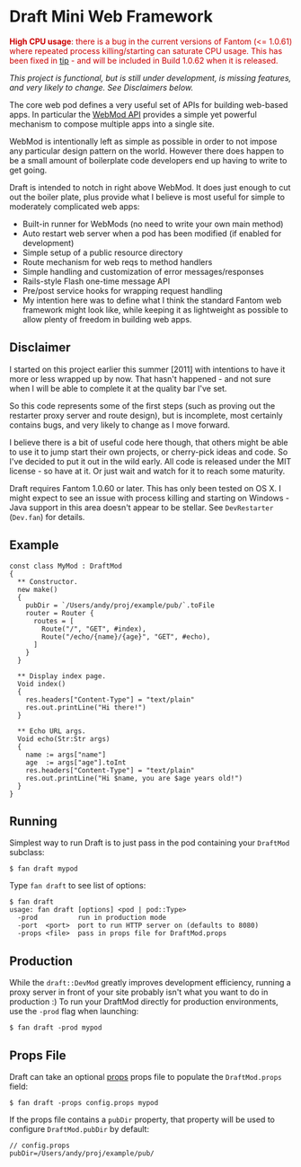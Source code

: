 # Draft Mini Web Framework

<p style='color:#c00;'><b>High CPU usage</b>: there is a bug in the current versions
of Fantom (<= 1.0.61) where repeated process killing/starting can saturate CPU
usage.  This has been fixed in <a href='http://hg.fantom.org/repos/fan-1.0'>tip</a>
 - and will be included in Build 1.0.62 when it is released.</p>

*This project is functional, but is still under development, is missing
features, and very likely to change. See Disclaimers below.*

The core web pod defines a very useful set of APIs for building web-based
apps. In particular the [WebMod API](http://fantom.org/doc/web/pod-doc.html#overview)
provides a simple yet powerful mechanism to compose multiple apps into a
single site.

WebMod is intentionally left as simple as possible in order to not impose any
particular design pattern on the world. However there does happen to be a
small amount of boilerplate code developers end up having to write to get
going.

Draft is intended to notch in right above WebMod. It does just enough to cut
out the boiler plate, plus provide what I believe is most useful for simple to
moderately complicated web apps:

- Built-in runner for WebMods (no need to write your own main method)
- Auto restart web server when a pod has been modified (if enabled for
  development)
- Simple setup of a public resource directory
- Route mechanism for web reqs to method handlers
- Simple handling and customization of error messages/responses
- Rails-style Flash one-time message API
- Pre/post service hooks for wrapping request handling
- My intention here was to define what I think the standard Fantom web
  framework might look like, while keeping it as lightweight as possible to
  allow plenty of freedom in building web apps.

## Disclaimer

I started on this project earlier this summer [2011] with intentions to have
it more or less wrapped up by now. That hasn't happened - and not sure when I
will be able to complete it at the quality bar I've set.

So this code represents some of the first steps (such as proving out the
restarter proxy server and route design), but is incomplete, most certainly
contains bugs, and very likely to change as I move forward.

I believe there is a bit of useful code here though, that others might be able
to use it to jump start their own projects, or cherry-pick ideas and code. So
I've decided to put it out in the wild early. All code is released under the
MIT license - so have at it. Or just wait and watch for it to reach some
maturity.

Draft requires Fantom 1.0.60 or later. This has only been tested on OS X. I
might expect to see an issue with process killing and starting on Windows -
Java support in this area doesn't appear to be stellar. See `DevRestarter`
(`Dev.fan`) for details.

## Example

    const class MyMod : DraftMod
    {
      ** Constructor.
      new make()
      {
        pubDir = `/Users/andy/proj/example/pub/`.toFile
        router = Router {
          routes = [
            Route("/", "GET", #index),
            Route("/echo/{name}/{age}", "GET", #echo),
          ]
        }
      }

      ** Display index page.
      Void index()
      {
        res.headers["Content-Type"] = "text/plain"
        res.out.printLine("Hi there!")
      }

      ** Echo URL args.
      Void echo(Str:Str args)
      {
        name := args["name"]
        age  := args["age"].toInt
        res.headers["Content-Type"] = "text/plain"
        res.out.printLine("Hi $name, you are $age years old!")
      }
    }

## Running

Simplest way to run Draft is to just pass in the pod containing your
`DraftMod` subclass:

    $ fan draft mypod

Type `fan draft` to see list of options:

    $ fan draft
    usage: fan draft [options] <pod | pod::Type>
      -prod          run in production mode
      -port  <port>  port to run HTTP server on (defaults to 8080)
      -props <file>  pass in props file for DraftMod.props

## Production

While the `draft::DevMod` greatly improves development efficiency, running a
proxy server in front of your site probably isn't what you want to do in
production :) To run your DraftMod directly for production environments, use
the `-prod` flag when launching:

    $ fan draft -prod mypod

## Props File

Draft can take an optional [props](http://fantom.org/doc/sys/InStream.html#readProps)
props file to populate the `DraftMod.props` field:

    $ fan draft -props config.props mypod

If the props file contains a `pubDir` property, that property will be used to
configure `DraftMod.pubDir` by default:

    // config.props
    pubDir=/Users/andy/proj/example/pub/

